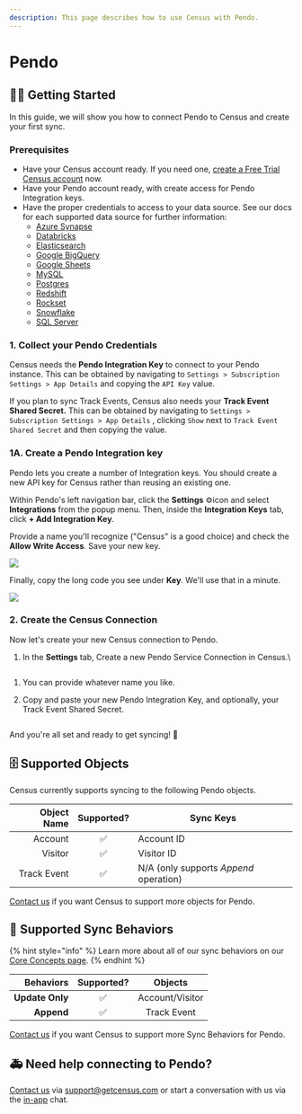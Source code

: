 ```yaml
---
description: This page describes how to use Census with Pendo.
---
```


# Pendo

## 🏃‍♀️ Getting Started

In this guide, we will show you how to connect Pendo to Census and create your first sync.

### Prerequisites

* Have your Census account ready. If you need one, [create a Free Trial Census account](https://app.getcensus.com/) now.
* Have your Pendo account ready, with create access for Pendo Integration keys.
* Have the proper credentials to access to your data source. See our docs for each supported data source for further information:
  * [Azure Synapse](../sources/azure-synapse.md)
  * [Databricks](https://docs.getcensus.com/sources/databricks)
  * [Elasticsearch](https://docs.getcensus.com/sources/elasticsearch)
  * [Google BigQuery](https://docs.getcensus.com/sources/google-bigquery)
  * [Google Sheets](https://docs.getcensus.com/sources/google-sheets)
  * [MySQL](https://docs.getcensus.com/sources/mysql)
  * [Postgres](https://docs.getcensus.com/sources/postgres)
  * [Redshift](https://docs.getcensus.com/sources/redshift)
  * [Rockset](https://docs.getcensus.com/sources/rockset)
  * [Snowflake](https://docs.getcensus.com/sources/snowflake)
  * [SQL Server](https://docs.getcensus.com/sources/sql-server)

### 1. Collect your Pendo Credentials

Census needs the **Pendo Integration Key** to connect to your Pendo instance. This can be obtained by navigating to `Settings > Subscription Settings > App Details` and copying the `API Key` value.

If you plan to sync Track Events, Census also needs your **Track Event Shared Secret.** This can be obtained by navigating to `Settings > Subscription Settings > App Details` , clicking `Show` next to `Track Event Shared Secret` and then copying the value.

### 1A. Create a Pendo Integration key

Pendo lets you create a number of Integration keys. You should create a new API key for Census rather than reusing an existing one.

Within Pendo's left navigation bar, click the **Settings** ⚙️icon and select **Integrations** from the popup menu. Then, inside the **Integration Keys** tab, click **+ Add Integration Key**.

Provide a name you'll recognize ("Census" is a good choice) and check the **Allow Write Access**. Save your new key.

![](../.gitbook/assets/screely-1624583157927.png)

Finally, copy the long code you see under **Key**. We'll use that in a minute.

![](../.gitbook/assets/screely-1624583167649.png)

### 2. Create the Census Connection

Now let's create your new Census connection to Pendo.

1. In the **Settings** tab, Create a new Pendo Service Connection in Census.\


<figure><img src="../.gitbook/assets/CleanShot 2022-12-28 at 15.48.26@2x.png" alt=""><figcaption></figcaption></figure>

1. You can provide whatever name you like.
2.  Copy and paste your new Pendo Integration Key, and optionally, your Track Event Shared Secret.



    <figure><img src="../.gitbook/assets/CleanShot 2022-12-28 at 15.50.30@2x.png" alt=""><figcaption></figcaption></figure>

And you're all set and ready to get syncing! 🎉

## 🗄 Supported Objects

Census currently supports syncing to the following Pendo objects.

| **Object Name** | **Supported?** | **Sync Keys**                        |
| --------------: | :------------: | -------------------------------------- |
|         Account |        ✅       | Account ID                             |
|         Visitor |        ✅       | Visitor ID                             |
|     Track Event |        ✅       | N/A (only supports _Append_ operation) |

[Contact us](mailto:support@getcensus.com) if you want Census to support more objects for Pendo.

## 🔄 Supported Sync Behaviors

{% hint style="info" %}
Learn more about all of our sync behaviors on our [Core Concepts page](../basics/core-concept/#the-different-sync-behaviors).
{% endhint %}

|   **Behaviors** | **Supported?** |   **Objects**   |
| --------------: | :------------: | :-------------: |
| **Update Only** |        ✅       | Account/Visitor |
|      **Append** |        ✅       |   Track Event   |

[Contact us](mailto:support@getcensus.com) if you want Census to support more Sync Behaviors for Pendo.

## 🚑 Need help connecting to Pendo?

[Contact us](mailto:support@getcensus.com) via support@getcensus.com or start a conversation with us via the [in-app](https://app.getcensus.com) chat.

